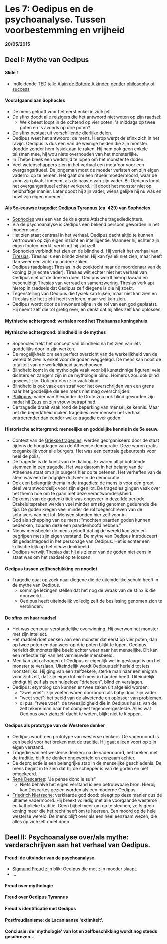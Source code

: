 # Les 7: Oedipus en de psychoanalyse. Tussen voorbestemming en vrijheid

**20/05/2015**

## Deel I: Mythe van Oedipus

#### Slide 1

- Indleidende TED talk: [Alain de Botton: A kinder, gentler philosophy of success](https://www.ted.com/talks/alain_de_botton_a_kinder_gentler_philosophy_of_success#t-6978)

#### Voorafgaand aan Sophocles

- De mens gelooft voor het eerst enkel in zichzelf.
- De [sfinx](https://nl.wikipedia.org/wiki/Sfinx_%28mythologie%29#Griekse_sfinx) doodt alle reizigers die het antwoord niet weten op zijn raadsel:
  - Welk beest loopt in de ochtend op vier poten, 's middags op twee poten en 's avonds op drie poten?
- De sfinx bestaat uit verschillende dierlijke delen.
- Oedipus weet het antwoord: de mens. Hierop werpt de sfinx zich in het ravijn. Oedipus is dus een van de weinige helden die zijn monster doodde zonder hem fysiek aan te raken. Hij nam ook geen enkele talisman mee, hij wou niets overhouden van het monsterlijke.
- In Thebe bleek een wedstrijd te lopen om het monster te doden.
- Veel wetenschappers zien in het verhaal een metafoor voor een overgangsritueel. De jongeman moet de moeder verlaten om zijn eigen vaderrol op te nemen. Het gaat om een rituele moedermoord, waar de zoon zijn plaatst inneemt als de naaste van zijn vader. Bij Oedipus loopt het overgangsritueel echter verkeerd. Hij doodt het monster niet op heldhaftige manier. Later doodt hij zijn vader, wiens gelijke hij nu was en huwt zijn eigen moeder.

#### Als 5e-eeuwse tragedie: [Oedipus Tyrannus](https://en.wikipedia.org/wiki/Oedipus_the_King) (ca. 429) van Sophocles

- [Sophocles](https://nl.wikipedia.org/wiki/Sophocles_%28tragicus%29) was een van de drie grote Attische tragediedichters.
- Via de psychoanalyse is Oedipus een bekend persoon geworden in het modernisme.
- Het zien staat centraal in het verhaal. Oedipus dacht altijd te kunnen vertrouwen op zijn eigen inzicht en intelligentie. Wanneer hij echter zijn eigen fouten merkt, verblindt hij zichzelf.
- Sophocles verbindt het zien en de blindheid. Hij vertelt het verhaal van [Tiresias](https://nl.wikipedia.org/wiki/Tiresias). Tiresias is een blinde ziener. Hij kan fysiek niet zien, maar heeft dan weer een zicht op andere zaken.
- Oedipus raadplaagt Tiresias in de zoektocht naar de moordenaar van de koning (zijn echte vader). Tiresias wilt echter niet het verhaal van Oedipus niet uit de doeken doen. Oedipus wordt hierop kwaad en beschuldigt Tiresias van verraad en samenzwering. Tiresias verklapt hierop in raadsels dat Oedipus zelf diegene is die hij zoekt.
- Tegenstelling van Oedipus die fysiek kan kijken, maar niet kan zien en Tiresias die het zicht heeft verloren, maar wel kan zien.
- Oedipus wordt door de inwoners bijna in de rol van een god geplaatst. Hij neemt zelf die rol gretig over, en denkt dat hij alles zelf kan oplossen.

#### Mythische achtergrond: verhalen rond het Thebaanse koningshuis

#### Mythische achtergrond: blindheid in de mythes

- Sophocles trekt het concept van blindheid na het zien van iets goddelijks door in zijn werken.
- De mogelijkheid om een perfect overzicht van de werkelijkheid van de wereld te zien is enkel voor de goden weggelegd. De mens kan nooit de totaliteit van de werkelijkheid aanschouwen.
- Blindheid komt in de mythologie vaak voor bij kunstzinnige figuren: vele dichters en zangers zijn in de mythologie blind. Homeros zou ook blind geweest zijn. Ook profeten zijn vaak blind.
- Blindheid is ook vaak een straf voor het overschrijden van een grens naar het goddelijke die een mens niet mag overschrijden.
- [Philippus](https://nl.wikipedia.org/wiki/Philippus_II_van_Macedoni%C3%AB), vader van Alexander de Grote zou ook blind geworden zijn nadat hij Zeus en zijn vrouw betrapt had.
- De tragedie draait vaak rond de beperking van menselijke kennis. Maar net die beperktheid maken tragedies over mensen het verhaal ontroerender dan eender welke tragedie over goden.

#### Historische achtergrond: menselijke en goddelijke kennis in de 5e eeuw.

- Context van de [Griekse tragedies](https://nl.wikipedia.org/wiki/Attische_tragedie): werden georganiseerd door de staat tijdens de hoogdagen van de Atheense democratie. Deze waren gratis toegankelijk voor alle burgers. Het was een centrale gebeurtenis voor heel de polis.
- De tragedie is de kunst van de dialoog. Er waren altijd botstende stemmen in een tragedie. Het was daarom in het belang van de Atheense staat om zijn burgers hier op te oefenen. Het verheffen van de stem was een belangrijke drijfveer in de democratie.
- Ook een belangrijk thema in de tragedies: de mens is voor een groot deel verantwoordelijk voor zijn eigen lot. De tragedies gingen vaak over het thema hoe om te gaan met deze verantwoordelijkheid.
- Opkomst van de godenkritiek was ongeveer in dezelfde periode. Orakeluitspraken werden veel minder ernstig genomen gedurende die tijd. De goden kregen veel minder de rol toegeschreven van de schrijvers van het lot. Mensen stonden hier zelf voor in.
- God als schepping van de mens: "mochten paarden goden kunnen bedenken, zouden deze een paardenhoofd hebben."
- Nieuw mensbeeld: de mens gelooft dat hij de wereld kan zien en begrijpen met zijn eigen verstand. De mythe van Oedipus introduceert dit gedachtegoed in het personage van Oedipus. Het is echter een kritische kijk op het nieuw denkbeeld.
- Oedipus verwijt Tiresias dat hij als ziener van de goden niet eens in staat was om het raadsel op te lossen.

#### Oedipus tussen zelfbeschikking en noodlot

- Tragedie gaat op zoek naar diegene die de uiteindelijke schuld heeft in de mythe van Oedipus.
  - sommige lezingen stellen dat het nog de wraak van de sfinx is die doorwerkt.
  - Oedipus heeft uiteindelijk volledig zelf de beslissing genomen zich te verblinden.

#### De sfinx en haar raadsel

- Het was een puur verstandelijke overwinning. Hij overwon het monster met zijn intellect.
- Het raadsel doet denken aan een monster dat eerst op vier poten, dan op twee poten en dan weer op drie poten blijkt te lopen. Oedipus herleidt dit monsterlijke beeld echter weer naar het menselijke. Dit kan een reflectie zijn van het vernieuwde mensbeeld.
- Men kan zich afvragen of Oedipus er eigenlijk wel in geslaagd is om het monster te verslaan. Uiteindelijk wordt Oedipus zelf herleid tot iets monsterlijks. Hij ging van een zelfzekere, sterke man naar een enigma voor zichzelf, dat zijn eigen lot niet meer in handen heeft. Uiteindelijk eindigt hij zelf als een hulpeloze "driebeen", blind en verslagen.
- Oedipus: etymologisch kunnen er twee zaken uit afgeleid worden:
  - "zwel voet": zijn voeten waren doorboord als baby door zijn vader
  - "weet voet": het beeld van de alwetende en oplosser van problemen.
  - di pus: "twee voet": de tweezijdigheid die in Oedipus huist: van de zelfzekere man naar het compleet tegenovergestelde. Alles wat Oedipus over zichzelf dacht te weten, blijkt niet te kloppen.

#### Oedipus als prototype van de Westerse denker

- Oedipus wordt een prototype van westerse denkers. De vadermoord is een beeld voor het breken met de traditie. Hij gaat alleen voort op zijn eigen verstand.
- Tragedie van het westerse denken: na de vadermoord, het breken met de traditie, blijft de denker ongeworteld en eenzaam achter.
- De deprojectie is een belangrijke stap in de menselijke geschiedenis. De mens begint in te zien dat hij de schepper is van de goden en niet omgekeerd.
- [René Descartes](https://nl.wikipedia.org/wiki/Ren%C3%A9_Descartes): "Je pense donc je suis"
  - Niets behalve het eigen verstand is een betrouwbare bron. Hierbij kan Descartes gezien worden als een moderne Oedipus.
- [Friedrich Nietzsche](https://nl.wikipedia.org/wiki/Friedrich_Nietzsche): verklaarde god dood: pleegt op deze manier dus de ultieme vadermoord. Hij breekt volledig met alle voorgaande westerse en katholieke traditie. Geen bijbel meer om op te steunen, zelfs geen koning meer die het recht heeft om te heersen. Een moord op de hele westerse wereld. De mens blijft over als een heel eenzaam wezen, die alles op zichzelf moet doen.

## Deel II: Psychoanalyse over/als mythe: verderschrijven aan het verhaal van Oedipus.

#### Freud: de uitvinder van de psychoanalyse

- [Sigmund Freud](https://nl.wikipedia.org/wiki/Sigmund_Freud) zijn blik: Oedipus die met zijn moeder slaapt.
- ...

#### Freud over mythologie

#### Freud over Oedipus Tyrannus

#### Freud's identificatie met Oedipus

#### Postfreudianisme: de Lacaniaanse 'extimiteit'.

#### Conclusie: de 'mythologie' van lot en zelfbeschikking wordt nog steeds geschreven...
